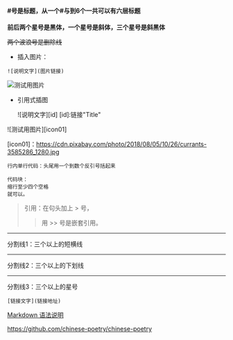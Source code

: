 #### #号是标题，从一个#与到6个一共可以有六层标题

**前后两个星号是黑体，一个星号是斜体，三个星号是斜黑体**

~~两个波浪号是删除线~~

* 插入图片：

```![说明文字](图片链接)```

![测试用图片](https://cdn.pixabay.com/photo/2013/11/01/12/44/red-currant-203929_1280.jpg)


* 引用式插图

    ![说明文字][id]
    [id]:链接"Title"

![测试用图片][icon01]

[icon01]：https://cdn.pixabay.com/photo/2018/08/05/10/26/currants-3585286_1280.jpg



```行内单行代码：头尾用一个到数个反引号括起来```

    代码块：
    缩行至少四个空格
    就可以。


> 引用：在句头加上 > 号，
>> 用 >> 号是嵌套引用。


----
分割线1：三个以上的短横线
____
分割线2：三个以上的下划线
****
分割线3：三个以上的星号


`[链接文字](链接地址)`

[Markdown 语法说明](https://www.appinn.com/markdown/)

https://github.com/chinese-poetry/chinese-poetry
